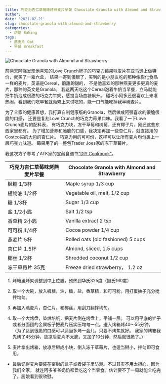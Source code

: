 ```yaml
---
title: 巧克力杏仁草莓味烤燕麦片早餐 Chocolate Granola with Almond and Strawberry
author: ''
date: '2021-02-21'
slug: chocolate-granola-with-almond-and-strawberry
categories:
  - 烘焙 Baking
tags:
  - 燕麦片 Oat
  - 早餐 Breakfast
---
```


![Chocolate Granola with Almond and Strawberry](/img/2021-02-21-chocolate-granola-with-almond-and-strawberry.jpg)

前两天阿强发现他喜欢的Love Crunch牌子的巧克力莓果味麦片在亚马逊上做特价，就买了一箱六盒，
结果一寄到傻眼了，买到的是小朋友吃的那种像膨化食品一样的麦片，英语是Cereal，齁甜齁甜的，
不是他喜欢的那种燕麦更多更真的麦片，那种的英文是Granola。
我这两天吃这个Cereal泡着牛奶当早餐，立马就能把牛奶泡成很甜的巧克力牛奶，感觉当场血糖飙升。
碰巧小阿多还很喜欢上来凑热闹，看到我们吃早餐就频繁上来讨吃的，能一口气能吃掉我半碗麦片。

为了全家的健康着想，我打算自制健康版的Granola，然后做成阿强喜欢的很脆很脆的口感，
还要是复刻Love Crunch的巧克力莓果口味。我看了一下Love Crunch麦片的配料表，
有巧克力块，冻干草莓和树莓，还有椰子片。刚还这些东西家里都有。
为了增加营养和脆脆的口感，我决定再加一些杏仁片，就直接用的Costco买的大包的杏仁片。
巧克力用的可可份，这样可以让所有麦片均匀裹上一层巧克力味道。
莓果用了的一整包Trader Joes家的冻干草莓片。

我这次方子参考了ATK家的宝藏食谱书["DIY Cookbook"](https://www.amazon.com/DIY-Cookbook-Cure-Churn-Brew/dp/193649308X/ref=sr_1_10?crid=2YIMEGBPD1GBS&dchild=1&keywords=diy+cookbook&qid=1613969107&sprefix=diy+cook%2Caps%2C180&sr=8-10)。

|巧克力杏仁草莓味烤燕麦片早餐                             |Chocolate Granola with Almond and Strawberry                 |
|---------------------------------------|-------------------------|
|枫糖 1/3杯                             |Maple syrup 1/3 cup           |
|植物油 1/2杯                     |Vegetable oil, melt, 1/2 cup           |
|糖 1/3杯                             |Sugar 1/3 cup           |
|盐 1/2小匙                             |Salt 1/2 tsp       |
|香草精 2小匙                             |Vanilla extract 2 tsp           |
|可可粉 1/4杯                           |Cocoa powder 1/4 cup|
|燕麦片 5杯                             |Rolled oats (old fashioned) 5 cups      |
|杏仁片 1.5杯                             |Almond, sliced, 1.5 cups           |
|椰丝 1/2杯                             |Shredded coconut 1/2 cup           |
|冻干草莓片 35克                     |Freeze dried strawberry， 1.2 oz |

1. 烤箱里烤架调整到中上位置，预热到华氏325度（摄氏160度）

2. 取一个大碗，放入枫糖，油，糖，盐，香草精，和可可粉。用打蛋抽子充分搅拌均匀。

3. 再加入燕麦片，杏仁片，和椰丝，用刮刀翻拌均匀。

4. 取一个大烤盘，垫烘培纸，把麦片倒在烤盘上，平铺一层。
可以用平底的铲子或者分面团的金属板子把麦片压实压均匀一点。送入烤箱烤40～55分钟。
（为了达到很脆的口感可以适当多烤一会儿，只要不烤焦就好。
我家的烤箱我先烤了45分钟，放凉后麦片不太脆，又加了10分钟，然后就很脆了。）

5. 麦片拿出烤箱，放凉后掰成小块，倒入冻干草莓片，也适当掰小，拌匀即可食用。

* 最后记得麦片要装在密封的盒子或者袋子里防潮。不过其实不用太担心，因为我们全家，
就连阿多爷爷奶奶都爱吃这个当零食。估计要不了一周就能全吃完了。厨娘看到很欣慰。
